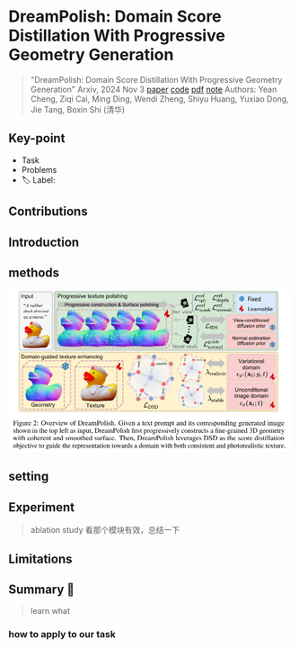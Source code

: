 # DreamPolish: Domain Score Distillation With Progressive Geometry Generation

> "DreamPolish: Domain Score Distillation With Progressive Geometry Generation" Arxiv, 2024 Nov 3
> [paper](http://arxiv.org/abs/2411.01602v1) [code]() [pdf](./2024_11_Arxiv_DreamPolish--Domain-Score-Distillation-With-Progressive-Geometry-Generation.pdf) [note](./2024_11_Arxiv_DreamPolish--Domain-Score-Distillation-With-Progressive-Geometry-Generation_Note.md)
> Authors: Yean Cheng, Ziqi Cai, Ming Ding, Wendi Zheng, Shiyu Huang, Yuxiao Dong, Jie Tang, Boxin Shi (清华)

## Key-point

- Task
- Problems
- :label: Label:

## Contributions

## Introduction

## methods

![fig2](docs/2024_11_Arxiv_DreamPolish--Domain-Score-Distillation-With-Progressive-Geometry-Generation_Note/fig2.png)





## setting

## Experiment

> ablation study 看那个模块有效，总结一下

## Limitations

## Summary :star2:

> learn what

### how to apply to our task

